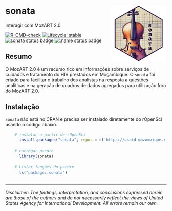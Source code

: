 # sonata <a href="https://usaid-mozambique.github.io/sonata/"><a href="https://usaid-mozambique.github.io/sonata/"><img src="man/figures/logo.png" align="right" height="175" alt="sonata website" /></a>

Interagir com MozART 2.0

<!-- badges: start -->
[![R-CMD-check](https://github.com/usaid-mozambique/sonata/actions/workflows/R-CMD-check.yaml/badge.svg)](https://github.com/usaid-mozambique/sonata/actions/workflows/R-CMD-check.yaml)
[![Lifecycle: stable](https://img.shields.io/badge/lifecycle-stable-brightgreen.svg)](https://lifecycle.r-lib.org/articles/stages.html#stable)
[![sonata status badge](https://usaid-mozambique.r-universe.dev/badges/sonata)](https://usaid-mozambique.r-universe.dev/sonata)
[![:name status badge](https://usaid-mozambique.r-universe.dev/badges/:name)](https://usaid-mozambique.r-universe.dev/)
<!-- badges: end -->

## Resumo

O MozART 2.0 é um recurso rico em informações sobre serviços de cuidados e tratamento do HIV prestados em Moçambique. O `sonata` foi criado para facilitar o trabalho dos analistas na resposta a questões analíticas e na geração de quadros de dados agregados para utilização fora do MozART 2.0.  

## Instalação

`sonata` não está no CRAN e precisa ser instalado diretamente do rOpenSci usando o código abaixo.

``` r
    # instalar a partir de rOpenSci
      install.packages("sonata", repos = c('https://usaid-mozambique.r-universe.dev', 'https://cloud.r-project.org'))
    
    # carregar pacote
      library(sonata)
      
    # Listar funções do pacote
      ls("package::sonata")
    
```

---

*Disclaimer: The findings, interpretation, and conclusions expressed herein are those of the authors and do not necessarily reflect the views of United States Agency for International Development. All errors remain our own.*
